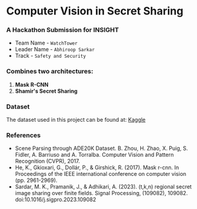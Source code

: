 # Computer Vision in Secret Sharing
### A Hackathon Submission for **INSIGHT**

- Team Name -  `WatchTower`
- Leader Name - `Abhiroop Sarkar`
- Track - `Safety and Security`

### Combines two architectures:
1. **Mask R-CNN**
2. **Shamir's Secret Sharing**

### Dataset
The dataset used in this project can be found at: [Kaggle](https://www.kaggle.com/datasets/andrewmvd/car-plate-detection)

### References
- Scene Parsing through ADE20K Dataset. B. Zhou, H. Zhao, X. Puig, S. Fidler, A. Barriuso and A. Torralba. Computer Vision and Pattern Recognition (CVPR), 2017.
- He, K., Gkioxari, G., Dollár, P., & Girshick, R. (2017). Mask r-cnn. In Proceedings of the IEEE international conference on computer vision (pp. 2961-2969).
- Sardar, M. K., Pramanik, J., & Adhikari, A. (2023). (t,k,n) regional secret image sharing over finite fields. Signal Processing, (109082), 109082. doi:10.1016/j.sigpro.2023.109082
